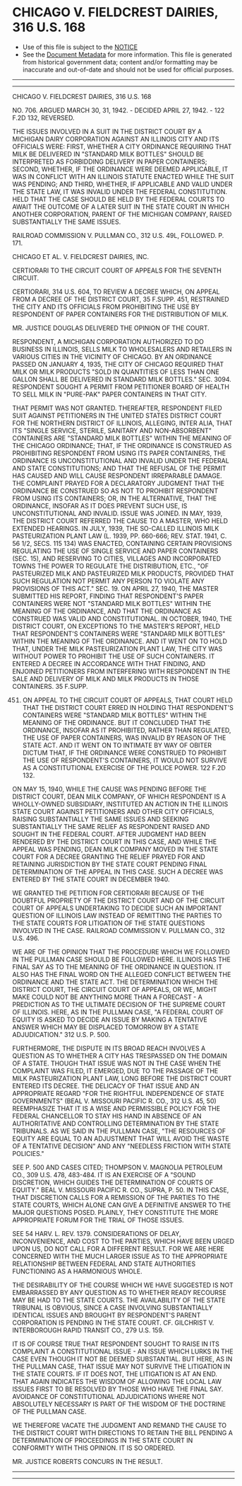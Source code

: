 ---
---

# CHICAGO V. FIELDCREST DAIRIES, 316 U.S. 168

* Use of this file is subject to the [NOTICE](https://github.com/publicdocs/notice/blob/master/NOTICE)
* See the [Document Metadata](../../../) for more information.
  This file is generated from historical government data; content and/or formatting may be inaccurate and out-of-date and should not be used for official purposes.

----------
----------

CHICAGO V. FIELDCREST DAIRIES, 316 U.S. 168

NO. 706.  ARGUED MARCH 30, 31, 1942.  - DECIDED APRIL 27, 1942.  - 122 F.2D 132, REVERSED.

THE ISSUES INVOLVED IN A SUIT IN THE DISTRICT COURT BY A MICHIGAN DAIRY CORPORATION AGAINST AN ILLINOIS CITY AND ITS OFFICIALS WERE: FIRST, WHETHER A CITY ORDINANCE REQUIRING THAT MILK BE DELIVERED IN "STANDARD MILK BOTTLES" SHOULD BE INTERPRETED AS FORBIDDING DELIVERY IN PAPER CONTAINERS; SECOND, WHETHER, IF THE ORDINANCE WERE DEEMED APPLICABLE, IT WAS IN CONFLICT WITH AN ILLINOIS STATUTE ENACTED WHILE THE SUIT WAS PENDING; AND THIRD, WHETHER, IF APPLICABLE AND VALID UNDER THE STATE LAW, IT WAS INVALID UNDER THE FEDERAL CONSTITUTION.  HELD THAT THE CASE SHOULD BE HELD BY THE FEDERAL COURTS TO AWAIT THE OUTCOME OF A LATER SUIT IN THE STATE COURT IN WHICH ANOTHER CORPORATION, PARENT OF THE MICHIGAN COMPANY, RAISED SUBSTANTIALLY THE SAME ISSUES.

RAILROAD COMMISSION V. PULLMAN CO., 312 U.S. 49L, FOLLOWED.  P. 171.

CHICAGO ET AL. V. FIELDCREST DAIRIES, INC.

CERTIORARI TO THE CIRCUIT COURT OF APPEALS FOR THE SEVENTH CIRCUIT.

CERTIORARI, 314 U.S. 604, TO REVIEW A DECREE WHICH, ON APPEAL FROM A DECREE OF THE DISTRICT COURT, 35 F.SUPP.  451, RESTRAINED THE CITY AND ITS OFFICIALS FROM PROHIBITING THE USE BY RESPONDENT OF PAPER CONTAINERS FOR THE DISTRIBUTION OF MILK.

MR. JUSTICE DOUGLAS DELIVERED THE OPINION OF THE COURT.

RESPONDENT, A MICHIGAN CORPORATION AUTHORIZED TO DO BUSINESS IN ILLINOIS, SELLS MILK TO WHOLESALERS AND RETAILERS IN VARIOUS CITIES IN THE VICINITY OF CHICAGO.  BY AN ORDINANCE PASSED ON JANUARY 4, 1935, THE CITY OF CHICAGO REQUIRED THAT MILK OR MILK PRODUCTS "SOLD IN QUANTITIES OF LESS THAN ONE GALLON SHALL BE DELIVERED IN STANDARD MILK BOTTLES."  SEC. 3094.  RESPONDENT SOUGHT A PERMIT FROM PETITIONER BOARD OF HEALTH TO SELL MILK IN "PURE-PAK" PAPER CONTAINERS IN THAT CITY.

THAT PERMIT WAS NOT GRANTED.  THEREAFTER, RESPONDENT FILED SUIT AGAINST PETITIONERS IN THE UNITED STATES DISTRICT COURT FOR THE NORTHERN DISTRICT OF ILLINOIS, ALLEGING, INTER ALIA, THAT ITS "SINGLE SERVICE, STERILE, SANITARY AND NON-ABSORBENT" CONTAINERS ARE "STANDARD MILK BOTTLES" WITHIN THE MEANING OF THE CHICAGO ORDINANCE; THAT, IF THE ORDINANCE IS CONSTRUED AS PROHIBITING RESPONDENT FROM USING ITS PAPER CONTAINERS, THE ORDINANCE IS UNCONSTITUTIONAL AND INVALID UNDER THE FEDERAL AND STATE CONSTITUTIONS; AND THAT THE REFUSAL OF THE PERMIT HAS CAUSED AND WILL CAUSE RESPONDENT IRREPARABLE DAMAGE.  THE COMPLAINT PRAYED FOR A DECLARATORY JUDGMENT THAT THE ORDINANCE BE CONSTRUED SO AS NOT TO PROHIBIT RESPONDENT FROM USING ITS CONTAINERS; OR, IN THE ALTERNATIVE, THAT THE ORDINANCE, INSOFAR AS IT DOES PREVENT SUCH USE, IS UNCONSTITUTIONAL AND INVALID.  ISSUE WAS JOINED.  IN MAY, 1939, THE DISTRICT COURT REFERRED THE CAUSE TO A MASTER, WHO HELD EXTENDED HEARINGS.  IN JULY, 1939, THE SO-CALLED ILLINOIS MILK PASTEURIZATION PLANT LAW (L. 1939, PP. 660-666; REV. STAT. 1941, C. 56 1/2, SECS. 115 134) WAS ENACTED, CONTAINING CERTAIN PROVISIONS REGULATING THE USE OF SINGLE SERVICE AND PAPER CONTAINERS (SEC. 15), AND RESERVING TO CITIES, VILLAGES AND INCORPORATED TOWNS THE POWER TO REGULATE THE DISTRIBUTION, ETC., "OF PASTEURIZED MILK AND PASTEURIZED MILK PRODUCTS, PROVIDED THAT SUCH REGULATION NOT PERMIT ANY PERSON TO VIOLATE ANY PROVISIONS OF THIS ACT."  SEC. 19.  ON APRIL 27, 1940, THE MASTER SUBMITTED HIS REPORT, FINDING THAT RESPONDENT'S PAPER CONTAINERS WERE NOT "STANDARD MILK BOTTLES" WITHIN THE MEANING OF THE ORDINANCE, AND THAT THE ORDINANCE AS CONSTRUED WAS VALID AND CONSTITUTIONAL.  IN OCTOBER, 1940, THE DISTRICT COURT, ON EXCEPTIONS TO THE MASTER'S REPORT, HELD THAT RESPONDENT'S CONTAINERS WERE "STANDARD MILK BOTTLES" WITHIN THE MEANING OF THE ORDINANCE.  AND IT WENT ON TO HOLD THAT, UNDER THE MILK PASTEURIZATION PLANT LAW, THE CITY WAS WITHOUT POWER TO PROHIBIT THE USE OF SUCH CONTAINERS.  IT ENTERED A DECREE IN ACCORDANCE WITH THAT FINDING, AND ENJOINED PETITIONERS FROM INTERFERING WITH RESPONDENT IN THE SALE AND DELIVERY OF MILK AND MILK PRODUCTS IN THOSE CONTAINERS.  35 F.SUPP.

451.  ON APPEAL TO THE CIRCUIT COURT OF APPEALS, THAT COURT HELD THAT THE DISTRICT COURT ERRED IN HOLDING THAT RESPONDENT'S CONTAINERS WERE "STANDARD MILK BOTTLES" WITHIN THE MEANING OF THE ORDINANCE.  BUT IT CONCLUDED THAT THE ORDINANCE, INSOFAR AS IT PROHIBITED, RATHER THAN REGULATED, THE USE OF PAPER CONTAINERS, WAS INVALID BY REASON OF THE STATE ACT.  AND IT WENT ON TO INTIMATE BY WAY OF OBITER DICTUM THAT, IF THE ORDINANCE WERE CONSTRUED TO PROHIBIT THE USE OF RESPONDENT'S CONTAINERS, IT WOULD NOT SURVIVE AS A CONSTITUTIONAL EXERCISE OF THE POLICE POWER.  122 F.2D 132.

ON MAY 15, 1940, WHILE THE CAUSE WAS PENDING BEFORE THE DISTRICT COURT, DEAN MILK COMPANY, OF WHICH RESPONDENT IS A WHOLLY-OWNED SUBSIDIARY, INSTITUTED AN ACTION IN THE ILLINOIS STATE COURT AGAINST PETITIONERS AND OTHER CITY OFFICIALS, RAISING SUBSTANTIALLY THE SAME ISSUES AND SEEKING SUBSTANTIALLY THE SAME RELIEF AS RESPONDENT RAISED AND SOUGHT IN THE FEDERAL COURT.  AFTER JUDGMENT HAD BEEN RENDERED BY THE DISTRICT COURT IN THIS CASE, AND WHILE THE APPEAL WAS PENDING, DEAN MILK COMPANY MOVED IN THE STATE COURT FOR A DECREE GRANTING THE RELIEF PRAYED FOR AND RETAINING JURISDICTION BY THE STATE COURT PENDING FINAL DETERMINATION OF THE APPEAL IN THIS CASE.  SUCH A DECREE WAS ENTERED BY THE STATE COURT IN DECEMBER 1940.

WE GRANTED THE PETITION FOR CERTIORARI BECAUSE OF THE DOUBTFUL PROPRIETY OF THE DISTRICT COURT AND OF THE CIRCUIT COURT OF APPEALS UNDERTAKING TO DECIDE SUCH AN IMPORTANT QUESTION OF ILLINOIS LAW INSTEAD OF REMITTING THE PARTIES TO THE STATE COURTS FOR LITIGATION OF THE STATE QUESTIONS INVOLVED IN THE CASE.  RAILROAD COMMISSION V. PULLMAN CO., 312 U.S. 496.

WE ARE OF THE OPINION THAT THE PROCEDURE WHICH WE FOLLOWED IN THE PULLMAN CASE SHOULD BE FOLLOWED HERE.  ILLINOIS HAS THE FINAL SAY AS TO THE MEANING OF THE ORDINANCE IN QUESTION.  IT ALSO HAS THE FINAL WORD ON THE ALLEGED CONFLICT BETWEEN THE ORDINANCE AND THE STATE ACT.  THE DETERMINATION WHICH THE DISTRICT COURT, THE CIRCUIT COURT OF APPEALS, OR WE, MIGHT MAKE COULD NOT BE ANYTHING MORE THAN A FORECAST - A PREDICTION AS TO THE ULTIMATE DECISION OF THE SUPREME COURT OF ILLINOIS.  HERE, AS IN THE PULLMAN CASE, "A FEDERAL COURT OF EQUITY IS ASKED TO DECIDE AN ISSUE BY MAKING A TENTATIVE ANSWER WHICH MAY BE DISPLACED TOMORROW BY A STATE ADJUDICATION."  312 U.S. P. 500.

FURTHERMORE, THE DISPUTE IN ITS BROAD REACH INVOLVES A QUESTION AS TO WHETHER A CITY HAS TRESPASSED ON THE DOMAIN OF A STATE.  THOUGH THAT ISSUE WAS NOT IN THE CASE WHEN THE COMPLAINT WAS FILED, IT EMERGED, DUE TO THE PASSAGE OF THE MILK PASTEURIZATION PLANT LAW, LONG BEFORE THE DISTRICT COURT ENTERED ITS DECREE.  THE DELICACY OF THAT ISSUE AND AN APPROPRIATE REGARD "FOR THE RIGHTFUL INDEPENDENCE OF STATE GOVERNMENTS" (BEAL V. MISSOURI PACIFIC R. CO., 312 U.S. 45, 50) REEMPHASIZE THAT IT IS A WISE AND PERMISSIBLE POLICY FOR THE FEDERAL CHANCELLOR TO STAY HIS HAND IN ABSENCE OF AN AUTHORITATIVE AND CONTROLLING DETERMINATION BY THE STATE TRIBUNALS.  AS WE SAID IN THE PULLMAN CASE, "THE RESOURCES OF EQUITY ARE EQUAL TO AN ADJUSTMENT THAT WILL AVOID THE WASTE OF A TENTATIVE DECISION" AND ANY "NEEDLESS FRICTION WITH STATE POLICIES."

SEE P. 500 AND CASES CITED; THOMPSON V. MAGNOLIA PETROLEUM CO., 309 U.S. 478, 483-484.  IT IS AN EXERCISE OF A "SOUND DISCRETION, WHICH GUIDES THE DETERMINATION OF COURTS OF EQUITY."  BEAL V. MISSOURI PACIFIC R. CO., SUPRA, P. 50.  IN THIS CASE, THAT DISCRETION CALLS FOR A REMISSION OF THE PARTIES TO THE STATE COURTS, WHICH ALONE CAN GIVE A DEFINITIVE ANSWER TO THE MAJOR QUESTIONS POSED.  PLAINLY, THEY CONSTITUTE THE MORE APPROPRIATE FORUM FOR THE TRIAL OF THOSE ISSUES.

SEE 54 HARV. L. REV. 1379.  CONSIDERATIONS OF DELAY, INCONVENIENCE, AND COST TO THE PARTIES, WHICH HAVE BEEN URGED UPON US, DO NOT CALL FOR A DIFFERENT RESULT.  FOR WE ARE HERE CONCERNED WITH THE MUCH LARGER ISSUE AS TO THE APPROPRIATE RELATIONSHIP BETWEEN FEDERAL AND STATE AUTHORITIES FUNCTIONING AS A HARMONIOUS WHOLE.

THE DESIRABILITY OF THE COURSE WHICH WE HAVE SUGGESTED IS NOT EMBARRASSED BY ANY QUESTION AS TO WHETHER READY RECOURSE MAY BE HAD TO THE STATE COURTS.  THE AVAILABILITY OF THE STATE TRIBUNAL IS OBVIOUS, SINCE A CASE INVOLVING SUBSTANTIALLY IDENTICAL ISSUES AND BROUGHT BY RESPONDENT'S PARENT CORPORATION IS PENDING IN THE STATE COURT.  CF. GILCHRIST V. INTERBOROUGH RAPID TRANSIT CO., 279 U.S. 159.

IT IS OF COURSE TRUE THAT RESPONDENT SOUGHT TO RAISE IN ITS COMPLAINT A CONSTITUTIONAL ISSUE - AN ISSUE WHICH LURKS IN THE CASE EVEN THOUGH IT NOT BE DEEMED SUBSTANTIAL.  BUT HERE, AS IN THE PULLMAN CASE, THAT ISSUE MAY NOT SURVIVE THE LITIGATION IN THE STATE COURTS.  IF IT DOES NOT, THE LITIGATION IS AT AN END.  THAT AGAIN INDICATES THE WISDOM OF ALLOWING THE LOCAL LAW ISSUES FIRST TO BE RESOLVED BY THOSE WHO HAVE THE FINAL SAY.  AVOIDANCE OF CONSTITUTIONAL ADJUDICATIONS WHERE NOT ABSOLUTELY NECESSARY IS PART OF THE WISDOM OF THE DOCTRINE OF THE PULLMAN CASE.

WE THEREFORE VACATE THE JUDGMENT AND REMAND THE CAUSE TO THE DISTRICT COURT WITH DIRECTIONS TO RETAIN THE BILL PENDING A DETERMINATION OF PROCEEDINGS IN THE STATE COURT IN CONFORMITY WITH THIS OPINION.  IT IS SO ORDERED.

MR. JUSTICE ROBERTS CONCURS IN THE RESULT.


----------
----------


